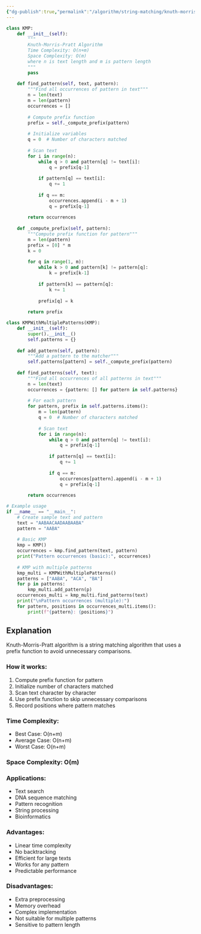 ```yaml
---
{"dg-publish":true,"permalink":"/algorithm/string-matching/knuth-morris-pratt/"}
---
```


```python
class KMP:
    def __init__(self):
        """
        Knuth-Morris-Pratt Algorithm
        Time Complexity: O(n+m)
        Space Complexity: O(m)
        where n is text length and m is pattern length
        """
        pass
    
    def find_pattern(self, text, pattern):
        """Find all occurrences of pattern in text"""
        n = len(text)
        m = len(pattern)
        occurrences = []
        
        # Compute prefix function
        prefix = self._compute_prefix(pattern)
        
        # Initialize variables
        q = 0  # Number of characters matched
        
        # Scan text
        for i in range(n):
            while q > 0 and pattern[q] != text[i]:
                q = prefix[q-1]
            
            if pattern[q] == text[i]:
                q += 1
            
            if q == m:
                occurrences.append(i - m + 1)
                q = prefix[q-1]
        
        return occurrences
    
    def _compute_prefix(self, pattern):
        """Compute prefix function for pattern"""
        m = len(pattern)
        prefix = [0] * m
        k = 0
        
        for q in range(1, m):
            while k > 0 and pattern[k] != pattern[q]:
                k = prefix[k-1]
            
            if pattern[k] == pattern[q]:
                k += 1
            
            prefix[q] = k
        
        return prefix

class KMPWithMultiplePatterns(KMP):
    def __init__(self):
        super().__init__()
        self.patterns = {}
    
    def add_pattern(self, pattern):
        """Add a pattern to the matcher"""
        self.patterns[pattern] = self._compute_prefix(pattern)
    
    def find_patterns(self, text):
        """Find all occurrences of all patterns in text"""
        n = len(text)
        occurrences = {pattern: [] for pattern in self.patterns}
        
        # For each pattern
        for pattern, prefix in self.patterns.items():
            m = len(pattern)
            q = 0  # Number of characters matched
            
            # Scan text
            for i in range(n):
                while q > 0 and pattern[q] != text[i]:
                    q = prefix[q-1]
                
                if pattern[q] == text[i]:
                    q += 1
                
                if q == m:
                    occurrences[pattern].append(i - m + 1)
                    q = prefix[q-1]
        
        return occurrences

# Example usage
if __name__ == "__main__":
    # Create sample text and pattern
    text = "AABAACAADAABAABA"
    pattern = "AABA"
    
    # Basic KMP
    kmp = KMP()
    occurrences = kmp.find_pattern(text, pattern)
    print("Pattern occurrences (basic):", occurrences)
    
    # KMP with multiple patterns
    kmp_multi = KMPWithMultiplePatterns()
    patterns = ["AABA", "ACA", "BA"]
    for p in patterns:
        kmp_multi.add_pattern(p)
    occurrences_multi = kmp_multi.find_patterns(text)
    print("\nPattern occurrences (multiple):")
    for pattern, positions in occurrences_multi.items():
        print(f"{pattern}: {positions}")
```

## Explanation
Knuth-Morris-Pratt algorithm is a string matching algorithm that uses a prefix function to avoid unnecessary comparisons.

### How it works:
1. Compute prefix function for pattern
2. Initialize number of characters matched
3. Scan text character by character
4. Use prefix function to skip unnecessary comparisons
5. Record positions where pattern matches

### Time Complexity:
- Best Case: O(n+m)
- Average Case: O(n+m)
- Worst Case: O(n+m)

### Space Complexity: O(m)

### Applications:
- Text search
- DNA sequence matching
- Pattern recognition
- String processing
- Bioinformatics

### Advantages:
- Linear time complexity
- No backtracking
- Efficient for large texts
- Works for any pattern
- Predictable performance

### Disadvantages:
- Extra preprocessing
- Memory overhead
- Complex implementation
- Not suitable for multiple patterns
- Sensitive to pattern length
